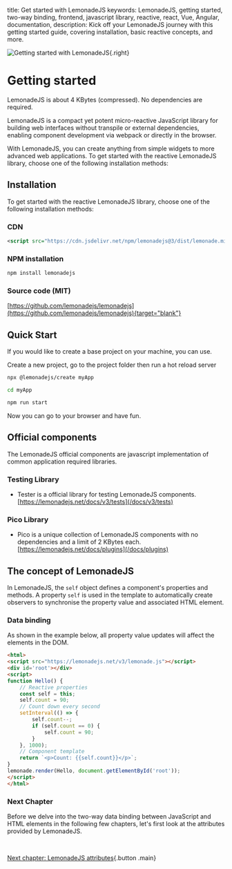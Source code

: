 title: Get started with LemonadeJS
keywords: LemonadeJS, getting started, two-way binding, frontend, javascript library, reactive, react, Vue, Angular, documentation,
description: Kick off your LemonadeJS journey with this getting started guide, covering installation, basic reactive concepts, and more.

![Getting started with LemonadeJS](img/getting-started.png){.right}

Getting started
===============

LemonadeJS is about 4 KBytes (compressed). No dependencies are required.  
  
LemonadeJS is a compact yet potent micro-reactive JavaScript library for building web interfaces without transpile or external dependencies, enabling component development via webpack or directly in the browser.  
  
With LemonadeJS, you can create anything from simple widgets to more advanced web applications. To get started with the reactive LemonadeJS library, choose one of the following installation methods:  
  
  

Installation
------------

To get started with the reactive LemonadeJS library, choose one of the following installation methods:  
  

### CDN

```xml
<script src="https://cdn.jsdelivr.net/npm/lemonadejs@3/dist/lemonade.min.js"></script>
```

### NPM installation

```bash
npm install lemonadejs
```

### Source code (MIT)

[https://github.com/lemonadejs/lemonadejs](https://github.com/lemonadejs/lemonadejs){target="blank"}
  
  

Quick Start
-----------

If you would like to create a base project on your machine, you can use.  

Create a new project, go to the project folder then run a hot reload server

```bash
npx @lemonadejs/create myApp

cd myApp

npm run start
```

Now you can go to your browser and have fun.  
  
  
  

Official components
-------------------

The LemonadeJS official components are javascript implementation of common application required libraries.  
  

### Testing Library

- Tester is a official library for testing LemonadeJS components.  
[https://lemonadejs.net/docs/v3/tests](/docs/v3/tests)  
  

### Pico Library

- Pico is a unique collection of LemonadeJS components with no dependencies and a limit of 2 KBytes each.  
[https://lemonadejs.net/docs/plugins](/docs/plugins)  
  
  

The concept of LemonadeJS
-------------------------

In LemonadeJS, the `self` object defines a component's properties and methods. A property `self` is used in the template to automatically create observers to synchronise the property value and associated HTML element.  
  
  

### Data binding

As shown in the example below, all property value updates will affect the elements in the DOM.  

```html
<html>
<script src="https://lemonadejs.net/v3/lemonade.js"></script>
<div id='root'></div>
<script>
function Hello() {
    // Reactive properties
    const self = this;
    self.count = 90;
    // Count down every second
    setInterval(() => {
        self.count--;
        if (self.count == 0) {
            self.count = 90;
        }
    }, 1000);
    // Component template
    return `<p>Count: {{self.count}}</p>`;
}
lemonade.render(Hello, document.getElementById('root'));
</script>
</html>
```
 

### Next Chapter

Before we delve into the two-way data binding between JavaScript and HTML elements in the following few chapters, let's first look at the attributes provided by LemonadeJS.

&nbsp;

[Next chapter: LemonadeJS attributes](/docs/v3/attributes){.button .main}